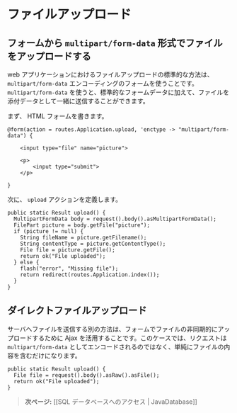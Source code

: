 <!-- translated -->
<!--
# Handling file upload
-->
# ファイルアップロード

<!--
## Uploading files in a form using `multipart/form-data`
-->
## フォームから `multipart/form-data` 形式でファイルをアップロードする

<!--
The standard way to upload files in a web application is to use a form with a special `multipart/form-data` encoding, which allows to mix standard form data with file attachments.
-->
web アプリケーションにおけるファイルアップロードの標準的な方法は、`multipart/form-data` エンコーディングのフォームを使うことです。`multipart/form-data` を使うと、標準的なフォームデータに加えて、ファイルを添付データとして一緒に送信することができます。

<!--
Start by writing an HTML form:
-->
まず、 HTML フォームを書きます。

```
@form(action = routes.Application.upload, 'enctype -> "multipart/form-data") {
    
    <input type="file" name="picture">
    
    <p>
        <input type="submit">
    </p>
    
}
```

<!--
Now let’s define the `upload` action:
-->
次に、 `upload` アクションを定義します。

```
public static Result upload() {
  MultipartFormData body = request().body().asMultipartFormData();
  FilePart picture = body.getFile("picture");
  if (picture != null) {
    String fileName = picture.getFilename();
    String contentType = picture.getContentType(); 
    File file = picture.getFile();
    return ok("File uploaded");
  } else {
    flash("error", "Missing file");
    return redirect(routes.Application.index());    
  }
}
```

<!--
## Direct file upload
-->
## ダイレクトファイルアップロード

<!--
Another way to send files to the server is to use Ajax to upload files asynchronously from a form. In this case, the request body will not be encoded as `multipart/form-data`, but will just contain the plain file contents.
-->
サーバへファイルを送信する別の方法は、フォームでファイルの非同期的にアップロードするために Ajax を活用することです。このケースでは、リクエストは `multipart/form-data` としてエンコードされるのではなく、単純にファイルの内容を含むだけになります。

```
public static Result upload() {
  File file = request().body().asRaw().asFile();
  return ok("File uploaded");
}
```

<!--
> **Next:** [[Accessing an SQL database | JavaDatabase]]
-->
> **次ページ:** [[SQL データベースへのアクセス | JavaDatabase]]
